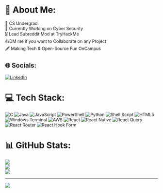 # 💫 About Me:
🔭 CS Undergrad.<br>🌱 Currently Working on Cyber Security<br>🎖 Lead Subreddit Mod at TryHackMe<br>👍DM me if you want to Collaborate on any Project<br>🖋️ Making Tech & Open-Source Fun OnCampus


## 🌐 Socials:
[![LinkedIn](https://img.shields.io/badge/LinkedIn-%230077B5.svg?logo=linkedin&logoColor=white)](linkedin.com/in/kalash-kundaliya-7336791a7) 

# 💻 Tech Stack:
![C](https://img.shields.io/badge/c-%2300599C.svg?style=for-the-badge&logo=c&logoColor=white) ![Java](https://img.shields.io/badge/java-%23ED8B00.svg?style=for-the-badge&logo=openjdk&logoColor=white) ![JavaScript](https://img.shields.io/badge/javascript-%23323330.svg?style=for-the-badge&logo=javascript&logoColor=%23F7DF1E) ![PowerShell](https://img.shields.io/badge/PowerShell-%235391FE.svg?style=for-the-badge&logo=powershell&logoColor=white) ![Python](https://img.shields.io/badge/python-3670A0?style=for-the-badge&logo=python&logoColor=ffdd54) ![Shell Script](https://img.shields.io/badge/shell_script-%23121011.svg?style=for-the-badge&logo=gnu-bash&logoColor=white) ![HTML5](https://img.shields.io/badge/html5-%23E34F26.svg?style=for-the-badge&logo=html5&logoColor=white) ![Windows Terminal](https://img.shields.io/badge/Windows%20Terminal-%234D4D4D.svg?style=for-the-badge&logo=windows-terminal&logoColor=white) ![AWS](https://img.shields.io/badge/AWS-%23FF9900.svg?style=for-the-badge&logo=amazon-aws&logoColor=white) ![React](https://img.shields.io/badge/react-%2320232a.svg?style=for-the-badge&logo=react&logoColor=%2361DAFB) ![React Native](https://img.shields.io/badge/react_native-%2320232a.svg?style=for-the-badge&logo=react&logoColor=%2361DAFB) ![React Query](https://img.shields.io/badge/-React%20Query-FF4154?style=for-the-badge&logo=react%20query&logoColor=white) ![React Router](https://img.shields.io/badge/React_Router-CA4245?style=for-the-badge&logo=react-router&logoColor=white) ![React Hook Form](https://img.shields.io/badge/React%20Hook%20Form-%23EC5990.svg?style=for-the-badge&logo=reacthookform&logoColor=white)
# 📊 GitHub Stats:
![](https://github-readme-stats.vercel.app/api?username=Kalashkundaliyacyber&theme=dark&hide_border=false&include_all_commits=false&count_private=false)<br/>
![](https://github-readme-streak-stats.herokuapp.com/?user=Kalashkundaliyacyber&theme=dark&hide_border=false)<br/>
![](https://github-readme-stats.vercel.app/api/top-langs/?username=Kalashkundaliyacyber&theme=dark&hide_border=false&include_all_commits=false&count_private=false&layout=compact)

---
[![](https://visitcount.itsvg.in/api?id=Kalashkundaliyacyber&icon=0&color=0)](https://visitcount.itsvg.in)

<!-- Proudly created with GPRM ( https://gprm.itsvg.in ) -->
